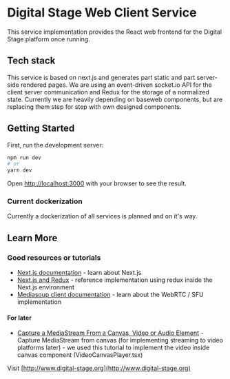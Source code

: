 # Digital Stage Web Client Service

This service implementation provides the React web frontend for the Digital Stage platform once running.


## Tech stack
This service is based on next.js and generates part static and part server-side rendered pages.
We are using an event-driven socket.io API for the client server communication and Redux for the storage of a normalized state.
Currently we are heavily depending on baseweb components, but are replacing them step for step with own designed components.


## Getting Started

First, run the development server:

```bash
npm run dev
# or
yarn dev
```

Open [http://localhost:3000](http://localhost:3000) with your browser to see the result.

### Current dockerization
Currently a dockerization of all services is planned and on it's way.

## Learn More

### Good resources or tutorials

- [Next.js documentation](https://nextjs.org/docs) -  learn about Next.js
- [Next.js and Redux](https://github.com/vercel/next.js/tree/canary/examples/with-redux) - reference implementation using redux inside the Next.js environment
- [Mediasoup client documentation](https://mediasoup.org/documentation/v3/mediasoup-client/api/) - learn about the WebRTC / SFU implementation

#### For later
- [Capture a MediaStream From a Canvas, Video or Audio Element](https://developers.google.com/web/updates/2016/10/capture-stream) - Capture MediaStream from canvas (for implementing streaming to video platforms later) - we used this tutorial to implement the video inside canvas component (VideoCanvasPlayer.tsx)


Visit [http://www.digital-stage.org](http://www.digital-stage.org)

